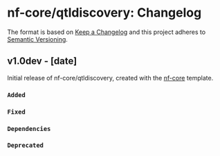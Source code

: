 # nf-core/qtldiscovery: Changelog

The format is based on [Keep a Changelog](https://keepachangelog.com/en/1.0.0/)
and this project adheres to [Semantic Versioning](https://semver.org/spec/v2.0.0.html).

## v1.0dev - [date]

Initial release of nf-core/qtldiscovery, created with the [nf-core](https://nf-co.re/) template.

### `Added`

### `Fixed`

### `Dependencies`

### `Deprecated`
